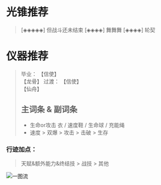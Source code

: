 # 光锥推荐
> [◈◈◈◈◈] 但战斗还未结束
> [◈◈◈◈] 舞舞舞
> [◈◈◈◈] 轮契
# 仪器推荐
> 毕业：
> 【信使】 <br> 【龙骨】
> 过渡：
> 【信使】 <br> 【仙舟】
> ## 主词条 & 副词条
> - 生命or攻击 衣 / 速度鞋 / 生命球 / 充能绳
> - 速度 > 双爆 > 攻击 > 击破 > 生存

### 行迹加点：
> 天赋&额外能力&终结技 > 战技 > 其他

![一图流](https://jsd.cdn.zzko.cn/gh/AEDELSTAN/picx-images-hosting@master/Pictures/StarRail/Guide/艾斯妲攻略.6m3qyuouxw.webp)
